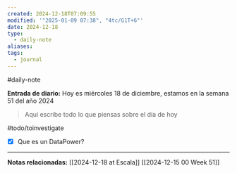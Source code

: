 ```yaml
---
created: 2024-12-18T07:09:55
modified: '"2025-01-09 07:38", "4tc/G1T+6"'
date: 2024-12-18
type:
  - daily-note
aliases: 
tags:
  - journal
---
```

#daily-note 

**Entrada de diario:** 
Hoy es miércoles 18 de diciembre, estamos en la semana 51 del año 2024

> Aquí escribe todo lo que piensas sobre el día de hoy

#todo/toinvestigate
- [x] Que es un DataPower?


----
**Notas relacionadas:**
[[2024-12-18 at Escala]]
[[2024-12-15 00 Week 51]]


